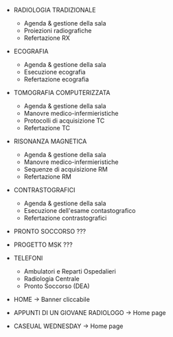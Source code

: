 - RADIOLOGIA TRADIZIONALE
  - Agenda & gestione della sala
  - Proiezioni radiografiche
  - Refertazione RX
- ECOGRAFIA
  - Agenda & gestione della sala
  - Esecuzione ecografia
  - Refertazione ecografia
- TOMOGRAFIA COMPUTERIZZATA
  - Agenda & gestione della sala
  - Manovre medico-infermieristiche
  - Protocolli di acquisizione TC
  - Refertazione TC
- RISONANZA MAGNETICA
  - Agenda & gestione della sala
  - Manovre medico-infermieristiche
  - Sequenze di acquisizione RM
  - Refertazione RM
- CONTRASTOGRAFICI
  - Agenda & gestione della sala
  - Esecuzione dell'esame contastografico
  - Refertazione contrastografici
- PRONTO SOCCORSO ???
- PROGETTO MSK ???
- TELEFONI
  - Ambulatori e Reparti Ospedalieri
  - Radiologia Centrale
  - Pronto Soccorso (DEA)

- HOME → Banner cliccabile

- APPUNTI DI UN GIOVANE RADIOLOGO → Home page
- CASEUAL WEDNESDAY → Home page